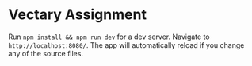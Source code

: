 # Vectary Assignment

Run `npm install && npm run dev` for a dev server. Navigate to `http://localhost:8080/`. The app will automatically reload if you change any of the source files.

